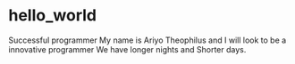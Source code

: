 # hello_world
Successful programmer
My name is Ariyo Theophilus and I will look to be a innovative programmer
We have longer nights and Shorter days.
